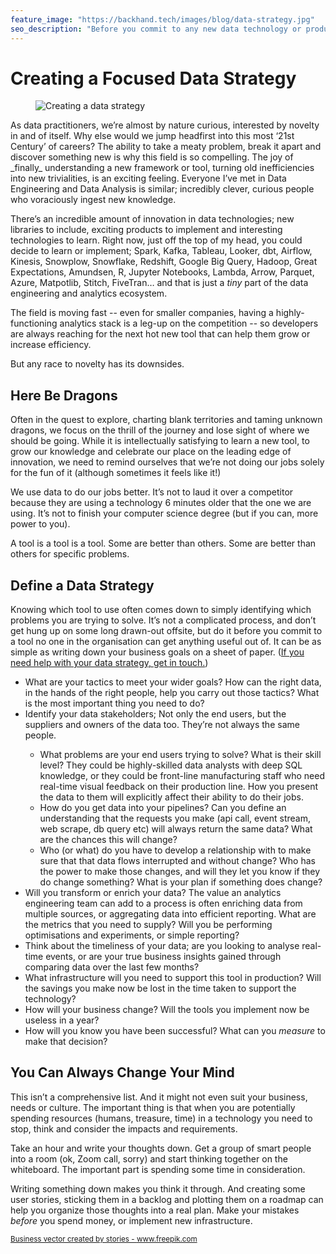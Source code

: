 ```yaml
---
feature_image: "https://backhand.tech/images/blog/data-strategy.jpg"
seo_description: "Before you commit to any new data technology or product, create a data strategy. It can be as simple as writing down your business goals on a sheet of paper."
---
```


# Creating a Focused Data Strategy

<figure class="figure"><img src="https://backhand.tech/images/blog/data-strategy.jpg" alt="Creating a data strategy" /></figure>
As data practitioners, we’re almost by nature curious, interested by novelty in and of itself. Why else would we jump headfirst into this most ‘21st Century’ of careers? The ability to take a meaty problem, break it apart and discover something new is why this field is so compelling. The joy of _finally_ understanding a new framework or tool, turning old inefficiencies into new trivialities, is an exciting feeling. Everyone I’ve met in Data Engineering and Data Analysis is similar; incredibly clever, curious people who voraciously ingest new knowledge.

There’s an incredible amount of innovation in data technologies; new libraries to include, exciting products to implement and interesting technologies to learn. Right now, just off the top of my head, you could decide to learn or implement; Spark, Kafka, Tableau, Looker, dbt, Airflow, Kinesis, Snowplow, Snowflake, Redshift, Google Big Query, Hadoop, Great Expectations, Amundsen, R, Jupyter Notebooks, Lambda, Arrow, Parquet, Azure, Matpotlib, Stitch, FiveTran… and that is just a _tiny_ part of the data engineering and analytics ecosystem.

The field is moving fast -- even for smaller companies, having a highly-functioning analytics stack is a leg-up on the competition -- so developers are always reaching for the next hot new tool that can help them grow or increase efficiency.

But any race to novelty has its downsides.


## Here Be Dragons

Often in the quest to explore, charting blank territories and taming unknown dragons, we focus on the thrill of the journey and lose sight of where we should be going. While it is intellectually satisfying to learn a new tool, to grow our knowledge and celebrate our place on the leading edge of innovation, we need to remind ourselves that we’re not doing our jobs solely for the fun of it (although sometimes it feels like it!)

We use data to do our jobs better. It’s not to laud it over a competitor because they are using a technology 6 minutes older that the one we are using. It’s not to finish your computer science degree (but if you can, more power to you).

A tool is a tool is a tool. Some are better than others. Some are better than others for specific problems.


## Define a Data Strategy

Knowing which tool to use often comes down to simply identifying which problems you are trying to solve. It’s not a complicated process, and don’t get hung up on some long drawn-out offsite, but do it before you commit to a tool no one in the organisation can get anything useful out of. It can be as simple as writing down your business goals on a sheet of paper.  ([If you need help with your data strategy, get in touch.](https://backhand.tech/contact.html))


<ul>
<li>What are your tactics to meet your wider goals? How can the right data, in the hands of the right people, help you carry out those tactics? What is the most important thing you need to do?</li>
<li>Identify your data stakeholders; Not only the end users, but the suppliers and owners of the data too. They’re not always the same people.</li>
    <ul>
       <li>What problems are your end users trying to solve? What is their skill level? They could be highly-skilled data analysts with deep SQL knowledge, or they could be front-line manufacturing staff who need real-time visual feedback on their production line. How you present the data to them will explicitly affect their ability to do their jobs.</li>
        <li>How do you get data into your pipelines? Can you define an understanding that the requests you make (api call, event stream, web scrape, db query etc) will always return the same data? What are the chances this will change?</li>
        <li>Who (or what) do you have to develop a relationship with to make sure that that data flows interrupted and without change? Who has the power to make those changes, and will they let you know if they do change something? What is your plan if something does change?</li>
    </ul>
<li>Will you transform or enrich your data? The value an analytics engineering team can add to a process is often enriching data from multiple sources, or aggregating data into efficient reporting. What are the metrics that you need to supply? Will you be performing optimisations and experiments, or simple reporting?</li>
<li>Think about the timeliness of your data; are you looking to analyse real-time events, or are your true business insights gained through comparing data over the last few months?</li>
<li>What infrastructure will you need to support this tool in production? Will the savings you make now be lost in the time taken to support the technology?</li>
<li>How will your business change? Will the tools you implement now be useless in a year?</li>
<li>How will you know you have been successful?  What can you <em>measure</em> to make that decision?</li>
</ul>

## You Can Always Change Your Mind

This isn’t a comprehensive list. And it might not even suit your business, needs or culture. The important thing is that when you are potentially spending resources (humans, treasure, time) in a technology you need to stop, think and consider the impacts and requirements.

Take an hour and write your thoughts down. Get a group of smart people into a room (ok, Zoom call, sorry) and start thinking together on the whiteboard. The important part is spending some time in consideration.

Writing something down makes you think it through. And creating some user stories, sticking them in a backlog and plotting them on a roadmap can help you organize those thoughts into a real plan. Make your mistakes _before_ you spend money, or implement new infrastructure.

<small><a href='https://www.freepik.com/vectors/business'>Business vector created by stories - www.freepik.com</a></small>
